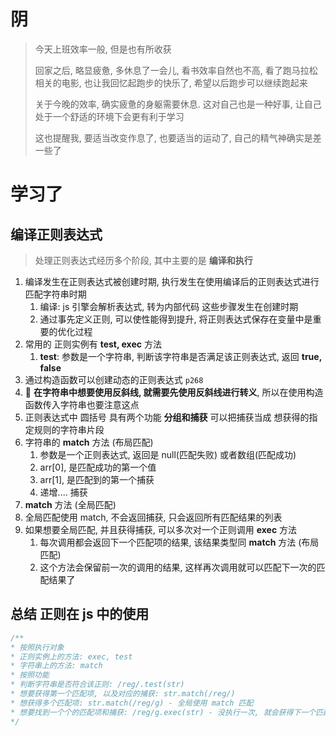 # 阴

> 今天上班效率一般, 但是也有所收获
>
> 回家之后, 略显疲惫, 多休息了一会儿, 看书效率自然也不高, 看了跑马拉松相关的电影, 也让我回忆起跑步的快乐了, 希望以后跑步可以继续跑起来
>
> 关于今晚的效率, 确实疲惫的身躯需要休息. 这对自己也是一种好事, 让自己处于一个舒适的环境下会更有利于学习
>
> 这也提醒我, 要适当改变作息了, 也要适当的运动了, 自己的精气神确实是差一些了

# 学习了

## 编译正则表达式

> 处理正则表达式经历多个阶段, 其中主要的是 **编译和执行**

1. 编译发生在正则表达式被创建时期, 执行发生在使用编译后的正则表达式进行匹配字符串时期
   1. 编译: js 引擎会解析表达式, 转为内部代码 这些步骤发生在创建时期
   2. 通过事先定义正则, 可以使性能得到提升, 将正则表达式保存在变量中是重要的优化过程
2. 常用的 正则实例有 **test, exec** 方法
   1. **test**: 参数是一个字符串, 判断该字符串是否满足该正则表达式, 返回 **true, false**
3. 通过构造函数可以创建动态的正则表达式 `p268`
4. :speech_balloon: **在字符串中想要使用反斜线, 就需要先使用反斜线进行转义**, 所以在使用构造函数传入字符串也要注意这点
5. 正则表达式中 圆括号 具有两个功能 **分组和捕获** 可以把捕获当成 想获得的指定规则的字符串片段
6. 字符串的 **match** 方法 (布局匹配)
   1. 参数是一个正则表达式, 返回是 null(匹配失败) 或者数组(匹配成功)
   2. arr[0], 是匹配成功的第一个值
   3. arr[1], 是匹配到的第一个捕获
   4. 递增.... 捕获
7.  **match** 方法 (全局匹配)
   1. 全局匹配使用 match, 不会返回捕获, 只会返回所有匹配结果的列表
8. 如果想要全局匹配, 并且获得捕获, 可以多次对一个正则调用 **exec** 方法
   1. 每次调用都会返回下一个匹配项的结果, 该结果类型同 **match** 方法 (布局匹配)
   2. 这个方法会保留前一次的调用的结果, 这样再次调用就可以匹配下一次的匹配结果了

## 总结 正则在 js 中的使用

```js
/**
* 按照执行对象
* 正则实例上的方法: exec, test
* 字符串上的方法: match
* 按照功能
* 判断字符串是否符合该正则: /reg/.test(str)
* 想要获得第一个匹配项, 以及对应的捕获: str.match(/reg/)
* 想获得多个匹配项: str.match(/reg/g) - 全局使用 match 匹配
* 想要找到一个个的匹配项和捕获: /reg/g.exec(str) - 没执行一次, 就会获得下一个匹配项和捕获结果的数组
*/
```

